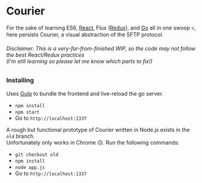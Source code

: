 # Courier

For the sake of learning ES6, [React](https://facebook.github.io/react/), Flux ([Redux](http://redux.js.org)), and [Go](https://golang.org) all in one swoop 💀, here persists Courier, a visual abstraction of the SFTP protocol.

###### Disclaimer: This is a very-far-from-finished WIP, so the code may not follow the best React/Redux practices <br /> (I'm still learning so please let me know which parts to fix!)

### Installing
Uses [Gulp](http://gulpjs.com) to bundle the frontend and live-reload the go server.

- `npm install` 
- `npm start`
- Go to `http://localhost:1337`

A rough but functional prototype of Courier written in Node.js exists in the `old` branch.  <br /> Unfortunately only works in Chrome 😥.
Run the following commands:

- `git checkout old`
- `npm install` 
- `node app.js`
- Go to `http://localhost:1337` 
